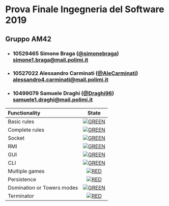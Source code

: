# Prova Finale Ingegneria del Software 2019
## Gruppo AM42

- ###   10529465    Simone Braga ([@simonebraga](https://github.com/simonebraga))<br>simone1.braga@mail.polimi.it
- ###   10527022    Alessandro Carminati ([@AleCarminati](https://github.com/AleCarminati))<br>alessandro4.carminati@mail.polimi.it
- ###   10499079    Samuele Draghi ([@Draghi96](https://github.com/Draghi96))<br>samuele1.draghi@mail.polimi.it

| Functionality | State |
|:-----------------------|:------------------------------------:|
| Basic rules | [![GREEN](https://placehold.it/15/44bb44/44bb44)](#) |
| Complete rules | [![GREEN](https://placehold.it/15/44bb44/44bb44)](#) |
| Socket | [![GREEN](https://placehold.it/15/44bb44/44bb44)](#) |
| RMI | [![GREEN](https://placehold.it/15/44bb44/44bb44)](#) |
| GUI | [![GREEN](https://placehold.it/15/44bb44/44bb44)](#) |
| CLI | [![GREEN](https://placehold.it/15/44bb44/44bb44)](#) |
| Multiple games | [![RED](https://placehold.it/15/f03c15/f03c15)](#) |
| Persistence | [![RED](https://placehold.it/15/f03c15/f03c15)](#) |
| Domination or Towers modes | [![GREEN](https://placehold.it/15/44bb44/44bb44)](#) |
| Terminator | [![RED](https://placehold.it/15/f03c15/f03c15)](#) |

<!--
[![RED](https://placehold.it/15/f03c15/f03c15)](#)
[![YELLOW](https://placehold.it/15/ffdd00/ffdd00)](#)
[![GREEN](https://placehold.it/15/44bb44/44bb44)](#)
-->
